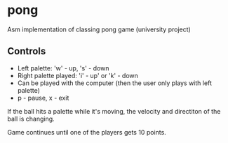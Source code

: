 # pong

Asm implementation of classing pong game (university project)

## Controls
- Left palette: 'w' - up, 's' - down
- Right palette played: 'i' - up' or 'k' - down
- Can be played with the computer (then the user only plays with left palette)
- p - pause, x - exit

If the ball hits a palette while it's moving, the velocity and directiton of the ball is changing.

Game continues until one of the players gets 10 points.
